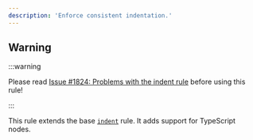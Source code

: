 ```yaml
---
description: 'Enforce consistent indentation.'
---
```



## Warning

:::warning

Please read [Issue #1824: Problems with the indent rule](https://github.com/typescript-eslint/typescript-eslint/issues/1824) before using this rule!

:::

This rule extends the base [`indent`](/rules/js/indent) rule.
It adds support for TypeScript nodes.
